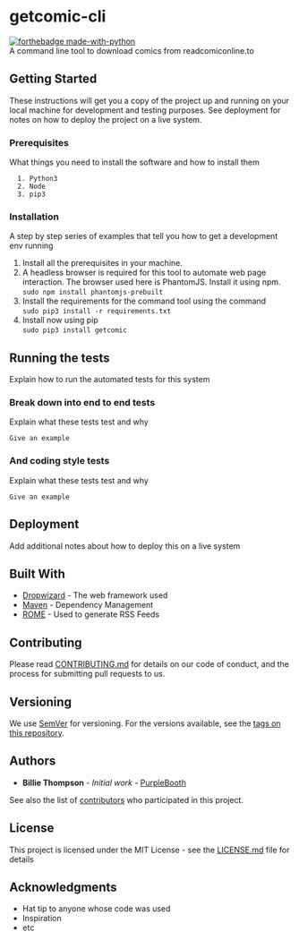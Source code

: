 # getcomic-cli 

[![forthebadge made-with-python](http://ForTheBadge.com/images/badges/made-with-python.svg)](https://www.python.org/)  
A command line tool to download comics from readcomiconline.to

## Getting Started

These instructions will get you a copy of the project up and running on your local machine for development and testing purposes. See deployment for notes on how to deploy the project on a live system.

### Prerequisites

What things you need to install the software and how to install them

```
  1. Python3
  2. Node
  3. pip3
```

### Installation

A step by step series of examples that tell you how to get a development env running

1. Install all the prerequisites in your machine.
2. A headless browser is required for this tool to automate web page interaction. The browser used here is PhantomJS. Install it using npm.  
    `sudo npm install phantomjs-prebuilt`
3. Install the requirements for the command tool using the command  
    `sudo pip3 install -r requirements.txt`
4. Install now using pip  
    `sudo pip3 install getcomic`

## Running the tests

Explain how to run the automated tests for this system

### Break down into end to end tests

Explain what these tests test and why

```
Give an example
```

### And coding style tests

Explain what these tests test and why

```
Give an example
```

## Deployment

Add additional notes about how to deploy this on a live system

## Built With

* [Dropwizard](http://www.dropwizard.io/1.0.2/docs/) - The web framework used
* [Maven](https://maven.apache.org/) - Dependency Management
* [ROME](https://rometools.github.io/rome/) - Used to generate RSS Feeds

## Contributing

Please read [CONTRIBUTING.md](https://gist.github.com/PurpleBooth/b24679402957c63ec426) for details on our code of conduct, and the process for submitting pull requests to us.

## Versioning

We use [SemVer](http://semver.org/) for versioning. For the versions available, see the [tags on this repository](https://github.com/your/project/tags). 

## Authors

* **Billie Thompson** - *Initial work* - [PurpleBooth](https://github.com/PurpleBooth)

See also the list of [contributors](https://github.com/your/project/contributors) who participated in this project.

## License

This project is licensed under the MIT License - see the [LICENSE.md](LICENSE.md) file for details

## Acknowledgments

* Hat tip to anyone whose code was used
* Inspiration
* etc

